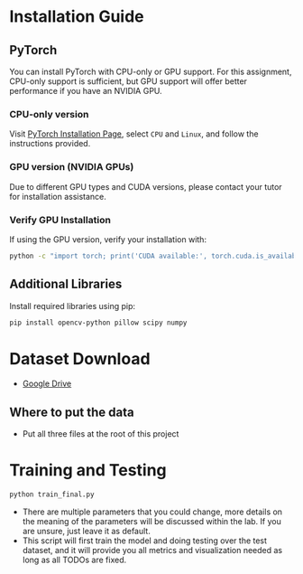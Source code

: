 # Installation Guide

## PyTorch

You can install PyTorch with CPU-only or GPU support. For this assignment, CPU-only support is sufficient, but GPU support will offer better performance if you have an NVIDIA GPU.

### CPU-only version
Visit [PyTorch Installation Page](https://pytorch.org/get-started/locally/), select `CPU` and `Linux`, and follow the instructions provided.

### GPU version (NVIDIA GPUs)
Due to different GPU types and CUDA versions, please contact your tutor for installation assistance.

### Verify GPU Installation
If using the GPU version, verify your installation with:
```bash
python -c "import torch; print('CUDA available:', torch.cuda.is_available())"
```

## Additional Libraries

Install required libraries using pip:

```bash
pip install opencv-python pillow scipy numpy
```

 
# Dataset Download
- [Google Drive](https://drive.google.com/drive/folders/1ZlGBDe9RKQqffznb6k4C6Px3ws5Sr_5A?usp=sharing)

## Where to put the data
- Put all three files at the root of this project

# Training and Testing
```bash
python train_final.py
```
- There are multiple parameters that you could change, more details on the meaning of the parameters will be discussed within the lab. If you are unsure, just leave it as default.
- This script will first train the model and doing testing over the test dataset, and it will provide you all metrics and visualization needed as long as all TODOs are fixed. 

